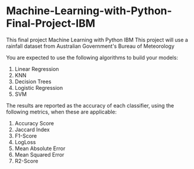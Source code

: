 # Machine-Learning-with-Python-Final-Project-IBM
This final project Machine Learning with Python IBM 
This project will use a rainfall dataset from Australian Government's Bureau of Meteorology

You are expected to use the following algorithms to build your models:
1.  Linear Regression
2.  KNN
3.  Decision Trees
4.  Logistic Regression
5.  SVM

The results are reported as the accuracy of each classifier, using the following metrics, when these are applicable:
1. Accuracy Score
2. Jaccard Index
3. F1-Score
4. LogLoss
5. Mean Absolute Error
6. Mean Squared Error
7. R2-Score
